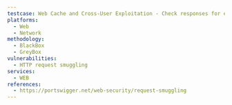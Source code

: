 ```yaml
---
testcase: Web Cache and Cross-User Exploitation - Check responses for evidence of cache poisoning via request smuggling (e.g., injecting off-site Host and observing if cache is poisoned). Web (HTTP/HTTPS) service
platforms: 
  - Web
  - Network
methodology: 
  - BlackBox
  - GreyBox
vulnerabilities:
  - HTTP request smuggling
services:
  - WEB
references:
  - https://portswigger.net/web-security/request-smuggling
---
```

